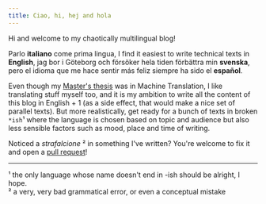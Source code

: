 ```yaml
---
title: Ciao, hi, hej and hola
---
```


Hi and welcome to my chaotically multilingual blog! 

Parlo __italiano__ come prima lingua, I find it easiest to write technical texts in __English__, jag bor i Göteborg och försöker hela tiden förbättra min __svenska__, pero el idioma que me hace sentir más feliz siempre ha sido el __español__. 

Even though my [Master's thesis](https://github.com/harisont/concept-alignment) was in Machine Translation, I like translating stuff myself too, and it is my ambition to write all the content of this blog in English + 1 (as a side effect, that would make a nice set of parallel texts). But more realistically, get ready for a bunch of texts in broken `*ish`¹ where the language is chosen based on topic and audience but also less sensible factors such as mood, place and time of writing.

Noticed a _strafalcione_ ² in something I've written? You're welcome to fix it and open a [pull request](https://github.com/harisont/harisont.github.io)!

---

¹ the only language whose name doesn't end in -ish should be alright, I hope. <br>
² a very, very bad grammatical error, or even a conceptual mistake
